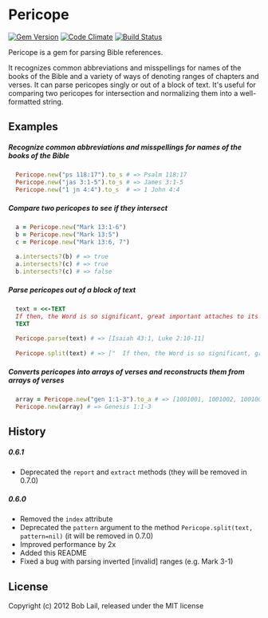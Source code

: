 # Pericope

[![Gem Version](https://badge.fury.io/rb/pericope.svg)](https://rubygems.org/gems/pericope)
[![Code Climate](https://codeclimate.com/github/boblail/pericope.svg)](https://codeclimate.com/github/boblail/pericope)
[![Build Status](https://travis-ci.org/boblail/pericope.svg)](https://travis-ci.org/boblail/pericope)

Pericope is a gem for parsing Bible references.

It recognizes common abbreviations and misspellings for names of the books of the Bible and a variety of ways of denoting ranges of chapters and verses. It can parse pericopes singly or out of a block of text. It's useful for comparing two pericopes for intersection and normalizing them into a well-formatted string.

## Examples

##### Recognize common abbreviations and misspellings for names of the books of the Bible

```ruby
  Pericope.new("ps 118:17").to_s # => Psalm 118:17
  Pericope.new("jas 3:1-5").to_s # => James 3:1-5
  Pericope.new("1 jn 4:4").to_s  # => 1 John 4:4
```

##### Compare two pericopes to see if they intersect

```ruby
  a = Pericope.new("Mark 13:1-6")
  b = Pericope.new("Mark 13:5")
  c = Pericope.new("Mark 13:6, 7")
  
  a.intersects?(b) # => true
  a.intersects?(c) # => true
  b.intersects?(c) # => false
```

##### Parse pericopes out of a block of text

```ruby
  text = <<-TEXT
  If then, the Word is so significant, great important attaches to its exact form. It has the form of a promise as in Isaiah 43:1: "Do not fear, for I have redeemed you; I have called you by name, you are mine," or as in Luke 2:10-11, "Do not be afraid..to you is born this day...a Savior." (Bayer, p51)
  TEXT
  
  Pericope.parse(text) # => [Isaiah 43:1, Luke 2:10-11]
  
  Pericope.split(text) # => ["  If then, the Word is so significant, great important attaches to its exact form. It has the form of a promise as in ", Isaiah 43:1, ": \"Do not fear, for I have redeemed you; I have called you by name, you are mine,\" or as in ", Luke 2:10-11, ", \"Do not be afraid..to you is born this day...a Savior.\" (Bayer, p51)\n"]
```

##### Converts pericopes into arrays of verses and reconstructs them from arrays of verses

```ruby
  array = Pericope.new("gen 1:1-3").to_a # => [1001001, 1001002, 1001003]
  Pericope.new(array) # => Genesis 1:1-3
```


## History

##### 0.6.1

 - Deprecated the `report` and `extract` methods (they will be removed in 0.7.0)

##### 0.6.0

 - Removed the `index` attribute
 - Deprecated the `pattern` argument to the method `Pericope.split(text, pattern=nil)` (it will be removed in 0.7.0)
 - Improved performance by 2x
 - Added this README
 - Fixed a bug with parsing inverted [invalid] ranges (e.g. Mark 3-1)


## License

Copyright (c) 2012 Bob Lail, released under the MIT license
